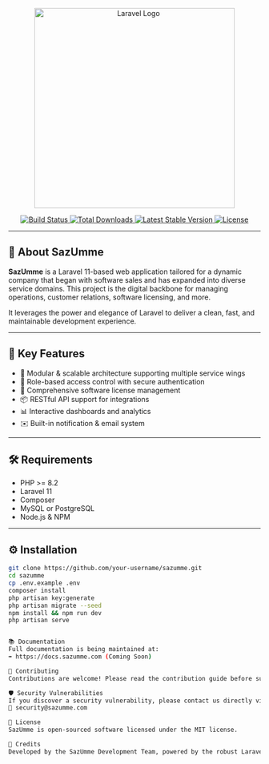 <p align="center">
    <a href="https://laravel.com" target="_blank">
        <img src="https://raw.githubusercontent.com/laravel/art/master/logo-lockup/5%20SVG/2%20CMYK/1%20Full%20Color/laravel-logolockup-cmyk-red.svg" width="400" alt="Laravel Logo">
    </a>
</p>

<p align="center">
    <a href="https://github.com/your-username/sazumme/actions">
        <img src="https://github.com/your-username/sazumme/workflows/tests/badge.svg" alt="Build Status">
    </a>
    <a href="https://packagist.org/packages/your-username/sazumme">
        <img src="https://img.shields.io/packagist/dt/your-username/sazumme" alt="Total Downloads">
    </a>
    <a href="https://packagist.org/packages/your-username/sazumme">
        <img src="https://img.shields.io/packagist/v/your-username/sazumme" alt="Latest Stable Version">
    </a>
    <a href="https://opensource.org/licenses/MIT">
        <img src="https://img.shields.io/badge/license-MIT-brightgreen.svg" alt="License">
    </a>
</p>

---

## 🧭 About SazUmme

**SazUmme** is a Laravel 11-based web application tailored for a dynamic company that began with software sales and has expanded into diverse service domains. This project is the digital backbone for managing operations, customer relations, software licensing, and more.

It leverages the power and elegance of Laravel to deliver a clean, fast, and maintainable development experience.

---

## 🚀 Key Features

- 🎯 Modular & scalable architecture supporting multiple service wings  
- 🔐 Role-based access control with secure authentication  
- 🧾 Comprehensive software license management  
- 📦 RESTful API support for integrations  
- 📊 Interactive dashboards and analytics  
- ✉️ Built-in notification & email system  

---

## 🛠️ Requirements

- PHP >= 8.2  
- Laravel 11  
- Composer  
- MySQL or PostgreSQL  
- Node.js & NPM  

---

## ⚙️ Installation

```bash
git clone https://github.com/your-username/sazumme.git
cd sazumme
cp .env.example .env
composer install
php artisan key:generate
php artisan migrate --seed
npm install && npm run dev
php artisan serve


📚 Documentation
Full documentation is being maintained at:
➡️ https://docs.sazumme.com (Coming Soon)

🤝 Contributing
Contributions are welcome! Please read the contribution guide before submitting a pull request.

🛡️ Security Vulnerabilities
If you discover a security vulnerability, please contact us directly via email at:
📧 security@sazumme.com

📄 License
SazUmme is open-sourced software licensed under the MIT license.

👥 Credits
Developed by the SazUmme Development Team, powered by the robust Laravel 11 framework.

